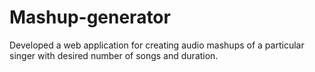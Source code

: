 # Mashup-generator
Developed a web application for creating audio mashups of a particular singer with desired number of songs and duration.
